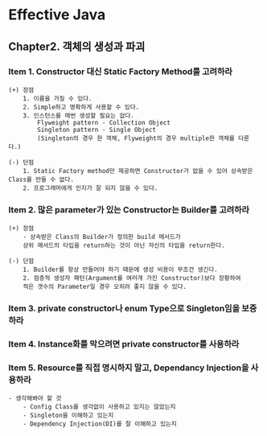 # Effective Java 

## Chapter2. 객체의 생성과 파괴

### Item 1. Constructor 대신 Static Factory Method를 고려하라
    (+) 장점 
        1. 이름을 가질 수 있다. 
        2. Simple하고 명확하게 사용할 수 있다. 
        3. 인스턴스를 매번 생성할 필요는 없다. 
            Flyweight pattern - Collection Object 
            Singleton pattern - Single Object 
            (Singleton의 경우 한 객체, Flyweight의 경우 multiple한 객체를 다룬다.) 
    
    (-) 단점
        1. Static Factory method만 제공하면 Constructor가 없을 수 있어 상속받은 Class를 만들 수 없다. 
        2. 프로그래머에게 인지가 잘 되지 않을 수 있다.
    
### Item 2. 많은 parameter가 있는 Constructor는 Builder를 고려하라
    (+) 장점
        - 상속받은 Class의 Builder가 정의한 build 메서드가 
        상위 메서드의 타입을 return하는 것이 아닌 자신의 타입을 return한다. 
        
    (-) 단점 
        1. Builder를 항상 만들어야 하기 때문에 생성 비용이 무조건 생긴다. 
        2. 점층적 생성자 패턴(Argument를 여러개 가진 Constructor)보다 장황하여 
        적은 갯수의 Parameter일 경우 오히려 좋지 않을 수 있다. 
        
### Item 3. private constructor나 enum Type으로 Singleton임을 보증하라 

### Item 4. Instance화를 막으려면 private constructor를 사용하라 

### Item 5. Resource를 직접 명시하지 말고, Dependancy Injection을 사용하라 
    - 생각해봐야 할 것
        - Config Class를 생각없이 사용하고 있지는 않았는지
        - Singleton을 이해하고 있는지 
        - Dependency Injection(DI)를 잘 이해하고 있는지 
        
